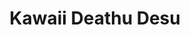 ---
layout: pippin-lab
title: Kawaii Deathu Desu
category: labs
permalink: '/labs/'
pagination: 
  enabled: true
  category: labs
  per_page: 10
  permalink: '/lab/:num'
---